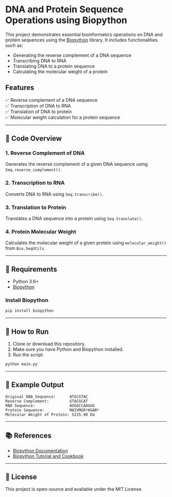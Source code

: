 # DNA and Protein Sequence Operations using Biopython

This project demonstrates essential bioinformatics operations on DNA and protein sequences using the [Biopython](https://biopython.org/) library. It includes functionalities such as:

- Generating the reverse complement of a DNA sequence
- Transcribing DNA to RNA
- Translating DNA to a protein sequence
- Calculating the molecular weight of a protein

## Features

✅ Reverse complement of a DNA sequence  
✅ Transcription of DNA to RNA  
✅ Translation of DNA to protein  
✅ Molecular weight calculation for a protein sequence  

---

## 🧬 Code Overview

### 1. Reverse Complement of DNA
Generates the reverse complement of a given DNA sequence using `Seq.reverse_complement()`.

### 2. Transcription to RNA
Converts DNA to RNA using `Seq.transcribe()`.

### 3. Translation to Protein
Translates a DNA sequence into a protein using `Seq.translate()`.

### 4. Protein Molecular Weight
Calculates the molecular weight of a given protein using `molecular_weight()` from `Bio.SeqUtils`.

---

## 🔧 Requirements

- Python 3.6+
- [Biopython](https://biopython.org/)

### Install Biopython

```bash
pip install biopython
```

---

## 🚀 How to Run

1. Clone or download this repository.
2. Make sure you have Python and Biopython installed.
3. Run the script:

```bash
python main.py
```

---

## 📂 Example Output

```text
Original DNA Sequence:      ATGCGTAC
Reverse Complement:         GTACGCAT
RNA Sequence:               AUGGCCAAUUG
Protein Sequence:           MAIVMGR*KGAR*
Molecular Weight of Protein: 5225.90 Da
```

---

## 📚 References

- [Biopython Documentation](https://biopython.org/wiki/Documentation)
- [Biopython Tutorial and Cookbook](https://biopython.org/DIST/docs/tutorial/Tutorial.html)

---

## 📄 License

This project is open-source and available under the MIT License.
